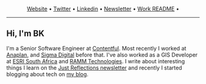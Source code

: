 <p align="center">
  <a href="https://www.bhekani.com">Website</a> •
  <a href="https://twitter.com/intent/follow?screen_name=bhekanik&tw_p=followbutton">Twitter</a> •
  <a href="https://linkedin.com/in/bhekanik">Linkedin</a> •
  <a href="https://justreflections.bhekani.com">Newsletter</a> •
  <a href="https://github.com/bhekanik/bhekanik/blob/master/BK.README.md">Work README</a> •
</p>

---

## Hi, I'm BK

I'm a Senior Software Engineer at [Contentful](https://contentful.com/). Most recently I worked at [Anaplan](https://anaplan.com), and [Sigma Digital](https://www.sigmadigital.io/) before that. I've also worked as a GIS Developer at [ESRI South Africa](https://www.esri-southafrica.com/) and [RAMM Technologies](https://www.ramm.co.za/). I write about interesting things I learn on the [Just Reflections newsletter](https://justreflections.bhekani.com/) and recently I started blogging about tech on [my blog](https://www.bhekani.com/thoughts). 
